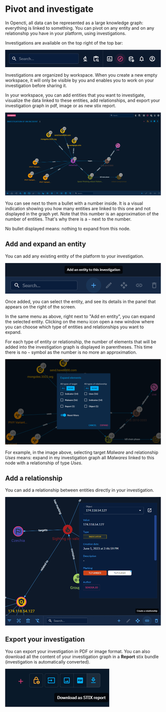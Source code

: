 # Pivot and investigate

In Opencti, all data can be represented as a large knowledge graph: everything is linked to something. 
You can pivot on any entity and on any relationship you have in your platform, using investigations.

Investigations are available on the top right of the top bar:

![Top menu investigation](assets/top-menu-investigation.png)

Investigations are organized by workspace. When you create a new empty workspace, it will only be visible by you and enables you to work on your investigation before sharing it.

In your workspace, you can add entities that you want to investigate, visualize the data linked to these entities, add relationships, and export your investigation graph in pdf, image or as new stix report.

![Investigation workspace](assets/investigation-workspace.png)

You can see next to them a bullet with a number inside. It is a visual indication showing you how many entities are linked to this one and not displayed in the graph yet.
Note that this number is an approximation of the number of entities. That's why there is a `~` next to the number.

No bullet displayed means: nothing to expand from this node.

## Add and expand an entity

You can add any existing entity of the platform to your investigation.

![Investigation bottom right menu](assets/investigation-bottom-right-menu.png)

Once added, you can select the entity, and see its details in the panel that appears on the right of the screen.


In the same menu as above, right next to "Add en entity", you can expand the selected entity. Clicking on the menu icon open a new window where you can choose which type of entities and relationships you want to expand.

For each type of entity or relationship, the number of elements that will be added into the investigation graph is displayed in parentheses. This time there is no `~` symbol as the number is no more an approximation.

![Investigation expand entity](assets/investigation-expand-entity.png)

For example, in the image above, selecting target _Malware_ and relationship _Uses_ means: expand in my investigation graph all _Malwares_ linked to this node with a relationship of type _Uses_.

## Add a relationship

You can add a relationship between entities directly in your investigation.

![Investigation create relationship](assets/investigation-create-relationship.png)

## Export your investigation

You can export your investigation in PDF or image format. 
You can also download all the content of your investigation graph in a **Report** stix bundle (investigation is automatically converted).

![Investigation export](assets/investigation-export.png)
